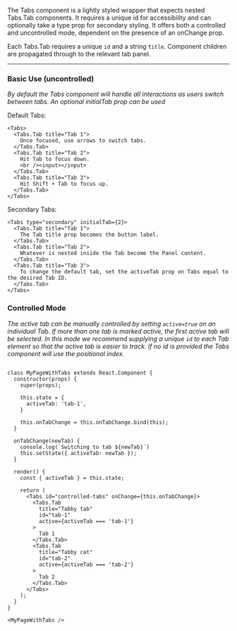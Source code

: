 The Tabs component is a lightly styled wrapper that expects nested Tabs.Tab components. It requires a unique id for accessibility and can optionally take a type prop for secondary styling. It offers both a controlled and uncontrolled mode, dependent on the presence of an onChange prop.

Each Tabs.Tab requires a unique `id` and a string `title`. Component children are propagated through to the relevant tab panel.

---

### Basic Use (uncontrolled)

_By default the Tabs component will handle all interactions as users switch between tabs. An optional initialTab prop can be used_

Default Tabs:

```
<Tabs>
  <Tabs.Tab title="Tab 1">
    Once focused, use arrows to switch tabs.
  </Tabs.Tab>
  <Tabs.Tab title="Tab 2">
    Hit Tab to focus down.
    <br /><input></input>
  </Tabs.Tab>
  <Tabs.Tab title="Tab 3">
    Hit Shift + Tab to focus up.
  </Tabs.Tab>
</Tabs>
```

Secondary Tabs:

```
<Tabs type="secondary" initialTab={2}>
  <Tabs.Tab title="Tab 1">
    The Tab title prop becomes the button label.
  </Tabs.Tab>
  <Tabs.Tab title="Tab 2">
    Whatever is nested inside the Tab become the Panel content.
  </Tabs.Tab>
  <Tabs.Tab title="Tab 3">
    To change the default tab, set the activeTab prop on Tabs equal to the desired Tab ID.
  </Tabs.Tab>
</Tabs>
```

### Controlled Mode

_The active tab can be manually controlled by setting `active=true` on an individual Tab. If more than one tab is marked active, the first active tab will be selected. In this mode we recommend supplying a unique `id` to each Tab element so that the active tab is easier to track. If no id is provided the Tabs component will use the positional index._

```

class MyPageWithTabs extends React.Component {
  constructor(props) {
    super(props);

    this.state = {
      activeTab: 'tab-1',
    }

    this.onTabChange = this.onTabChange.bind(this);
  }

  onTabChange(newTab) {
    console.log(`Switching to tab ${newTab}`)
    this.setState({ activeTab: newTab });
  }

  render() {
    const { activeTab } = this.state;

    return (
      <Tabs id="controlled-tabs" onChange={this.onTabChange}>
        <Tabs.Tab
          title="Tabby tab"
          id="tab-1"
          active={activeTab === 'tab-1'}
        >
          Tab 1
        </Tabs.Tab>
        <Tabs.Tab
          title="Tabby cat"
          id="tab-2"
          active={activeTab === 'tab-2'}
        >
          Tab 2
        </Tabs.Tab>
      </Tabs>
    );
  }
}

<MyPageWithTabs />
```
